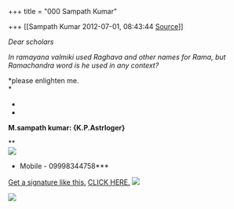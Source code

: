 +++
title = "000 Sampath Kumar"

+++
[[Sampath Kumar	2012-07-01, 08:43:44 [Source](https://groups.google.com/g/bvparishat/c/O2jJrd1FnC4)]]



*Dear scholars*

*In ramayana valmiki used Raghava and other names for Rama, but Ramachandra word is he used in any context?*

*please enlighten me.  
*

*  
*  

**M.sampath kumar: {K.P.Astrloger}**

**   
![](https://ci4.googleusercontent.com/proxy/XJjbl3UgXUrtKnU5Xf78sDC0f_MHkoBM7Y5gTy9OMFhqr9y2HVU9l4YFOw-PCGUo3vmrX5Qh9W0MKU9U-mvsIFBpfxkOXvVIOhB-XzOVfABIfw6NWrjFgoLW8H4ypVENKeDQUoYtvKY7kzu-XwRi_wo=s0-d-e1-ft#https://s3.amazonaws.com/uploads.wisestamp.com/7eff67fa12206d2feab0d440deae6609/1330506185.png)  
*  Mobile - 09998344758***

[Get a signature like this.](http://r1.wisestamp.com/r/landing?promo=17&dest=http%3A%2F%2Fwww.wisestamp.com%2Femail-install%3Futm_source%3Dextension%26utm_medium%3Demail%26utm_campaign%3Dpromo_17) [CLICK HERE.](http://r1.wisestamp.com/r/landing?promo=17&dest=http%3A%2F%2Fwww.wisestamp.com%2Femail-install%3Futm_source%3Dextension%26utm_medium%3Demail%26utm_campaign%3Dpromo_17) ![](https://ci3.googleusercontent.com/proxy/urUSD_v9iw9cghtphrkKlr7Sae5p5H84gwlt8Y7kRouGRfbJ01GBQU3lTySX1H5xZTijZfWqlJZYCQ=s0-d-e1-ft#http://pr1.wisestamp.com/p.gif?promo=17)


![](https://ci3.googleusercontent.com/proxy/fqDejix4guzodZBU99sRsvQkEhRKZSlPj-XZ-Bl0cMPZXHznIev-ZbgDht23muvdmkhs5h9RYe13uwFHpN3KpudtzPd8l1JBapxrYUUC4-eReI76MTWoAKf0k5p9D-Lbar0bvFdl1xoUctu3Mos31iUNUtU=s0-d-e1-ft#https://wisestamp.appspot.com/pixel.png?p=chrome&v=3.11.16.100&t=1341112264685&u=9a4599b117eff67f)

